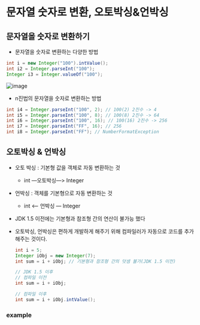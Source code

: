 # 문자열 숫자로 변환, 오토박싱&언박싱

## 문자열을 숫자로 변환하기

- 문자열을 숫자로 변환하는 다양한 방법

```java
int i = new Integer("100").intValue();
int i2 = Integer.parseInt("100");
Integer i3 = Integer.valueOf("100");
```

![image](https://user-images.githubusercontent.com/74949294/220119479-0f1f0ba1-80b3-4d5a-a6ed-963e24071a8f.png)

- n진법의 문자열을 숫자로 변환하는 방법

```java
int i4 = Integer.parseInt("100", 2); // 100(2) 2진수 -> 4
int i5 = Integer.parseInt("100", 8); // 100(8) 2진수 -> 64
int i6 = Integer.parseInt("100", 16); // 100(16) 2진수 -> 256
int i7 = Integer.parseInt("FF", 16); // 256
int i8 = Integer.parseInt("FF"); // NumberFormatException
```

## 오토박싱 & 언박싱

- 오토 박싱 : 기본형 값을 객체로 자동 변환하는 것
    - int —오토박싱—> Integer
- 언박싱 : 객체를 기본형으로 자동 변환하는 것
    - int <— 언박싱 — Integer
- JDK 1.5 이전에는 기본형과 참조형 간의 연산이 불가능 했다
- 오토박싱, 언박싱은 편하게 개발하게 해주기 위해 컴파일러가 자동으로 코드를 추가해주는 것이다.
    
    ```java
    int i = 5;
    Integer iObj = new Integer(7);
    int sum = i + iObj; // 기본형과 참조형 간의 덧셈 불가(JDK 1.5 이전)
    
    // JDK 1.5 이후
    // 컴파일 이전
    int sum = i + iObj;
    
    // 컴파일 이후
    int sum = i + iObj.intValue();
    ```
    

### example

